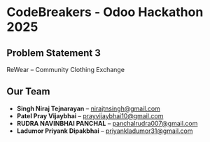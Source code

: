 # CodeBreakers - Odoo Hackathon 2025
## Problem Statement 3
ReWear – Community Clothing Exchange

## Our Team

- **Singh Niraj Tejnarayan** – nirajtnsingh@gmail.com
- **Patel Pray Vijaybhai** – prayvijaybhai10@gmail.com  
- **RUDRA NAVINBHAI PANCHAL** – panchalrudra007@gmail.com
- **Ladumor Priyank Dipakbhai** – priyankladumor31@gmail.com
